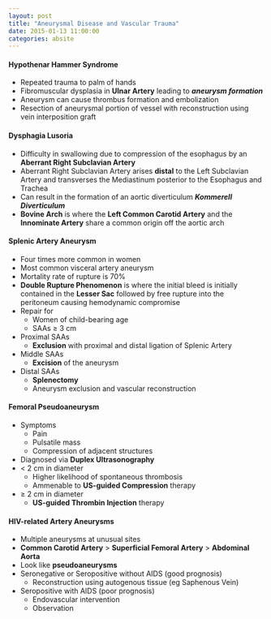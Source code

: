 ```yaml
---
layout: post
title: "Aneurysmal Disease and Vascular Trauma"
date: 2015-01-13 11:00:00
categories: absite
---
```


#### Hypothenar Hammer Syndrome
* Repeated trauma to palm of hands
* Fibromuscular dysplasia in **Ulnar Artery** leading to ***aneurysm formation***
* Aneurysm can cause thrombus formation and embolization
* Resection of aneurysmal portion of vessel with reconstruction using vein interposition graft

#### Dysphagia Lusoria
* Difficulty in swallowing due to compression of the esophagus by an **Aberrant Right Subclavian Artery**
* Aberrant Right Subclavian Artery arises **distal** to the Left Subclavian Artery and transverses the Mediastinum posterior to the Esophagus and Trachea
* Can result in the formation of an aortic diverticulum ***Kommerell Diverticulum***
* **Bovine Arch** is where the **Left Common Carotid Artery** and the **Innominate Artery** share a common origin off the aortic arch

#### Splenic Artery Aneurysm
* Four times more common in women
* Most common visceral artery aneurysm
* Mortality rate of rupture is 70%
* **Double Rupture Phenomenon** is where the initial bleed is initially contained in the **Lesser Sac** followed by free rupture into the peritoneum causing hemodynamic compromise
* Repair for
  * Women of child-bearing age
  * SAAs &ge; 3 cm
* Proximal SAAs
  * **Exclusion** with proximal and distal ligation of Splenic Artery
* Middle SAAs
  * **Excision** of the aneurysm
* Distal SAAs
  * **Splenectomy**
  * Aneurysm exclusion and vascular reconstruction

#### Femoral Pseudoaneurysm
* Symptoms
  * Pain
  * Pulsatile mass
  * Compression of adjacent structures
* Diagnosed via **Duplex Ultrasonography**
* &lt; 2 cm in diameter
  * Higher likelihood of spontaneous thrombosis
  * Ammenable to **US-guided Compression** therapy
* &ge; 2 cm in diameter
  * **US-guided Thrombin Injection** therapy
  
#### HIV-related Artery Aneurysms
* Multiple aneurysms at unusual sites
* **Common Carotid Artery** > **Superficial Femoral Artery** > **Abdominal Aorta**
* Look like **pseudoaneurysms**
* Seronegative or Seropositive without AIDS (good prognosis)
  * Reconstruction using autogenous tissue (eg Saphenous Vein)
* Seropositive with AIDS (poor prognosis)
  * Endovascular intervention
  * Observation
